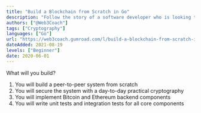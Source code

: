 ```yaml
---
title: "Build a Blockchain from Scratch in Go"
description: "Follow the story of a software developer who is looking to revolutionize his local bar by implementing blockchain technology for its payment system."
authors: ["@Web3Coach"]
tags: ["Cryptography"]
languages: ["Go"]
url: "https://web3coach.gumroad.com/l/build-a-blockchain-from-scratch-in-go"
dateAdded: 2021-08-19
levels: ["Beginner"]
date: 2020-06-01
---
```


What will you build?
1) You will build a peer-to-peer system from scratch
2) You will secure the system with a day-to-day practical cryptography
3) You will implement Bitcoin and Ethereum backend components
4) You will write unit tests and integration tests for all core components
